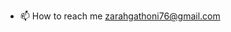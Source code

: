 
- 📫 How to reach me zarahgathoni76@gmail.com

<!---
Zeegaths/Zeegaths is a ✨ special ✨ repository because its `README.md` (this file) appears on your GitHub profile.
You can click the Preview link to take a look at your changes.
--->
